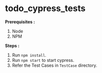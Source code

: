 # todo_cypress_tests

**Prerequisites :**
1. Node
2. NPM

**Steps :**
1. Run `npm install`.
2. Run `npm start` to start cypress.
3. Refer the Test Cases in `TestCase` directory.
